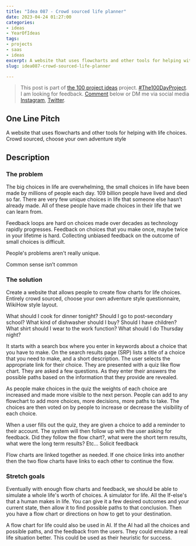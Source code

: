 ```yaml
---
title: "Idea 087 - Crowd sourced life planner"
date: 2023-04-24 01:27:00
categories:
- ideas
- YearOfIdeas
tags:
- projects
- saas
- ideas
excerpt: A website that uses flowcharts and other tools for helping with life choices all users submitted
slug: idea087-crowd-sourced-life-planner

---
```


> This post is part of [the 100 project ideas](/projects/2023-100-ideas/) project. [#The100DayProject](https://www.the100dayproject.org/). I am looking for feedback. <a href='#utterances-comments'>Comment</a> below or DM me via social media <a href="https://instagram.com/funvill" rel="nofollow noopener noreferrer"><i class="fab fa-fw fa-instagram" aria-hidden="true"></i><span class="label">Instagram</span></a>, <a href="https://twitter.com/funvill" rel="nofollow noopener noreferrer"><i class="fab fa-fw fa-twitter" aria-hidden="true"></i><span class="label">Twitter</span></a>.

## One Line Pitch

A website that uses flowcharts and other tools for helping with life choices. Crowd sourced, choose your own adventure style

## Description

### The problem

The big choices in life are overwhelming, the small choices in life have been made by millions of people each day. 109 billion people have lived and died so far. There are very few unique choices in life that someone else hasn’t already made. All of these people have made choices in their life that we can learn from.

Feedback loops are hard on choices made over decades as technology rapidly progresses. Feedback on choices that you make once, maybe twice in your lifetime is hard. Collecting unbiased feedback on the outcome of small choices is difficult.

People's problems aren't really unique.

Common sense isn’t common

### The solution

Create a website that allows people to create flow charts for life choices. Entirely crowd sourced, choose your own adventure style questionnaire, WikiHow style layout.

What should I cook for dinner tonight? Should I go to post-secondary school? What kind of dishwasher should I buy? Should I have children? What shirt should I wear to the work function? What should I do Thursday night?

It starts with a search box where you enter in keywords about a choice that you have to make. On the search results page (SRP) lists a title of a choice that you need to make, and a short description. The user selects the appropriate link for their choice. They are presented with a quiz like flow chart. They are asked a few questions. As they enter their answers the possible paths based on the information that they provide are revealed.

As people make choices in the quiz the weights of each choice are increased and made more visible to the next person. People can add to any flowchart to add more choices, more decisions, more paths to take. The choices are then voted on by people to increase or decrease the visibility of each choice.

When a user fills out the quiz, they are given a choice to add a reminder to their account. The system will then follow up with the user asking for feedback. Did they follow the flow chart?, what were the short term results, what were the long term results? Etc… Solicit feedback

Flow charts are linked together as needed. If one choice links into another then the two flow charts have links to each other to continue the flow.

### Stretch goals

Eventually with enough flow charts and feedback, we should be able to simulate a whole life's worth of choices. A simulator for life. All the If-else's that a human makes in life. You can give it a few desired outcomes and your current state, then allow it to find possible paths to that conclusion. Then you have a flow chart or directions on how to get to your destination.

A flow chart for life could also be used in AI. If the AI had all the choices and possible paths, and the feedback from the users. They could emulate a real life situation better. This could be used as their heuristic for success.
